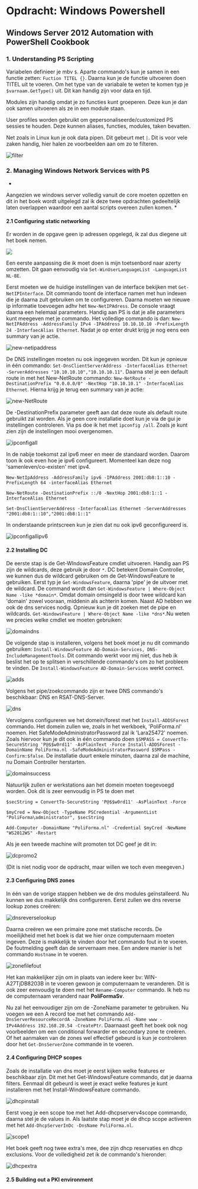 # Opdracht: Windows Powershell #
## Windows Server 2012 Automation with PowerShell Cookbook ##
### 1. Understanding PS Scripting ###
Variabelen definieer je mbv `$`. Aparte commando's kun je samen in een functie zetten: `Fuction TITEL {}`. Daarna kun je de functie uitvoeren doen TITEL uit te voeren. Om het type van de variabale te weten te komen typ je `$varnaam.GetType()` uit. Dit kan handig zijn voor data en tijd. 

Modules zijn handig omdat je zo functies kunt groeperen. Deze kun je dan ook samen uitvoeren als ze in een module staan. 

User profiles worden gebruikt om gepersonaliseerde/customized PS sessies te houden. Deze kunnen aliases, functies, modules, taken bevatten.

Net zoals in Linux kun je ook data pipen. Dit gebeurt met `|`. Dit is voor vele zaken handig, hier halen ze voorbeelden aan om zo te filteren. 

![filter](https://github.com/HoGentTIN/ops3-g01/blob/master/deelopdracht02/img/d0f5b297a0d48d8ad70a9a3010fb585a.png?raw=true)

### 2. Managing Windows Network Services with PS ###
*
Aangezien we windows server volledig vanuit de core moeten opzetten en dit in het boek wordt uitgelegd zal ik deze twee opdrachten gedeeltelijk laten overlappen waardoor een aantal scripts overeen zullen komen. *

#### 2.1 Configuring static networking ####
Er worden in de opgave geen ip adressen opgelegd, ik zal dus diegene uit het boek nemen. 

![](https://github.com/HoGentTIN/ops3-g01/blob/master/deelopdracht02/img/42d5c46acb67ef8f10b48a6427a2bb7d.png?raw=true)

Een eerste aanpassing die ik moet doen is mijn toetsenbord naar azerty omzetten. Dit gaan eenvoudig via `Set-WinUserLanguageList -LanguageList NL-BE`.

Eerst moeten we de huidige instellingen van de interface bekijken met `Get-NetIPInterface`. Dit commando toont de interface namen met hun indexen die je daarna zult gebruiken om te configureren. Daarna moeten we nieuwe ip informatie toevoegen adhv het `New-NetIPAdress`. De console vraagt daarna een helemaal parameters. Handig aan PS is dat je alle parameters kunt meegeven met je commando. Het volledige commando is dan: `New-NetIPAddress -AddressFamily IPv4 -IPAddress 10.10.10.10 -PrefixLength 24 -InterfaecAlias Ethernet`. Nadat je op enter drukt krijg je nog eens een summary van je actie. 

![new-netipaddress](https://github.com/HoGentTIN/ops3-g01/blob/master/deelopdracht02/img/new-netipaddress.png?raw=true)

De DNS instellingen moeten nu ook ingegeven worden. Dit kun je opnieuw in één commando: `Set-DnsClientServerAddress -InterfaceAlias Ethernet -ServerAddresses "10.10.10.10","10.10.10.11"`. 
Daarna stel je een default route in met het New-NetRoute commando: `New-NetRoute -DestinationPrefix "0.0.0.0/0" -NextHop "10.10.10.1" -InterfaceAlias Ethernet`. Hierna krijg je terug een summary van je actie: 

![new-NetRoute](https://github.com/HoGentTIN/ops3-g01/blob/master/deelopdracht02/img/new-netroute.png?raw=true)

De -DestinationPrefix parameter geeft aan dat deze route als default route gebruikt zal worden. Als je geen core installatie doet kun je via de gui je instellingen controleren. Via ps doe ik het met `ipconfig /all`. Zoals je kunt zien zijn de instellingen mooi overgenomen. 

![ipconfigall](https://github.com/HoGentTIN/ops3-g01/blob/master/deelopdracht02/img/ipconfigall.png?raw=true)

In de nabije toekomst zal ipv6 meer en meer de standaard worden. Daarom toon ik ook even hoe je ipv6 configureert. Momenteel kan deze nog 'samenleven/co-existen' met ipv4. 

`New-NetIpAddress -AddressFamily ipv6 -IPAddress 2001:db8:1::10 -PrefixLength 64 -interfaceAlias Ethernet`

`New-NetRoute -DestinationPrefix ::/0 -NextHop 2001:db8:1::1 -InterfaceAlias Ethernet`

`Set-DnsClientServerAddress -InterfaceAlias Ethernet -ServerAddresses "2001:db8:1::10","2001:db8:1::1"`

In onderstaande printscreen kun je zien dat nu ook ipv6 geconfigureerd is. 

![ipconfigallipv6](https://github.com/HoGentTIN/ops3-g01/blob/master/deelopdracht02/img/ipconfigallipv6.png?raw=true)

#### 2.2 Installing DC ####
De eerste stap is de Get-WIndowsFeature cmdlet uitvoeren. Handig aan PS zijn de wildcards, deze gebruik je door `*`. DC betekent Domain Controller, we kunnen dus de wildcard gebruiken om de Get-WindowsFeature te gebruiken. Eerst typ je `Get-WindowsFeature`, daarna 'pipe' je de uitvoer met de wildcard. De command wordt dan `Get-WindowsFeature | Where-Object Name -like *domain*`. Omdat domain omsingeld is door twee wildcard kan 'domain' zowel vooraan, middenin als achterin komen. Naast AD hebben we ook de dns services nodig. Opnieuw kun je dit zoeken met de pipe en wildcards. `Get-WindowsFeature | Where-Object Name -like *dns*`.Nu weten we precies welke cmdlet we moeten gebruiken: 

![domaindns](https://github.com/HoGentTIN/ops3-g01/blob/master/deelopdracht02/img/domaindns.png?raw=true)

De volgende stap is installeren, volgens het boek moet je nu dit commando gebruiken: `Install-WindowsFeature AD-Domain-Services, DNS-IncludeManagementTools`. Dit commando werkt voor mij niet, dus heb ik beslist het op te splitsen in verschillende commando's om zo het probleem te vinden. De `Install-WindowsFeature AD-Domain-Services` werkt correct. 

![adds](https://github.com/HoGentTIN/ops3-g01/blob/master/deelopdracht02/img/ADDS.png?raw=true)

Volgens het pipe/zoekcommando zijn er twee DNS commando's beschikbaar: DNS en RSAT-DNS-Server.

![dns](https://github.com/HoGentTIN/ops3-g01/blob/master/deelopdracht02/img/dns.png?raw=true)

Vervolgens configureren we het domein/forest met het `Install-ADDSForest` commando. Het domein zullen we, zoals in het werkboek, 'PoliForma.nl' noemen. Het SafeModeAdministratorPassword zal ik 'Lara25472' noemen. Zoals hiervoor kun je dit ook in één commando doen `$SMPASS = ConvertTo-SecureString 'P@$$w0rd11' -AsPlainText -Force Install-ADDSForest -DomainName PoliForma.nl -SafeModeAdministratorPassword $SMPass -Confirm:$false`. De installatie duurt enkele minuten, daarna zal de machine, nu Domain Controller herstarten. 

![domainsuccess](https://github.com/HoGentTIN/ops3-g01/blob/master/deelopdracht02/img/domainsuccess.png?raw=true)

Natuurlijk zullen er werkstations aan het domein moeten toegevoegd worden. Ook dit is zeer eenvoudig in PS te doen met 

`$secString = ConvertTo-SecureString 'P@$$w0rd11' -AsPlainText -Force`

`$myCred = New-Object -TypeName PSCredential -ArgumentList "PoliForma\administrator", $secString`

`Add-Computer -DomainName "PoliForma.nl" -Credential $myCred -NewName "WS2012WS" -Restart`

Als je een tweede machine wilt promoten tot DC geef je dit in: 

![dcpromo2](https://github.com/HoGentTIN/ops3-g01/blob/master/deelopdracht02/img/dc2promo.png?raw=true)

(Dit is niet nodig voor de opdracht, maar willen we toch even meegeven.)

#### 2.3 Configuring DNS zones ####

In één van de vorige stappen hebben we de dns modules geïnstalleerd. Nu kunnen we dus makkelijk dns configureren. Eerst zullen we dns reverse lookup zones creëren: 

![dnsreverselookup](https://github.com/HoGentTIN/ops3-g01/blob/master/deelopdracht02/img/dnsreverselookup.png?raw=true)

Daarna creëren we een primaire zone met statische records. De moeilijkheid met het boek is dat we hier onze computernaam moeten ingeven. Deze is makkelijk te vinden door het commando fout in te voeren. De foutmelding geeft dan de servernaam mee. Een andere manier is het commando `Hostname` in te voeren.

![zonefilefout](https://github.com/HoGentTIN/ops3-g01/blob/master/deelopdracht02/img/zonefilefout.png?raw=true)

Het kan makkelijker zijn om in plaats van iedere keer bv: WIN-A27TjDB8203B in te voeren gewoon je computernaam te veranderen. Dit is ook zeer eenvoudig te doen met het `Rename-Computer` commando. Ik heb nu de computernaam veranderd naar **PoliFormaSv**.

Nu zal het eenvoudiger zijn om de -ZoneName parameter te gebruiken. Nu voegen we een A record toe met het commando `Add-DnsServerResourceRecordA -ZoneName PoliForma.nl -Name www - IPv4Address 192.168.20.54 -CreatePtr`. Daarnaast geeft het boek ook nog voorbeelden om een conditional forwarder en secondary zone te creëren. Of het aanmaken van de zones wel effectief gebeurd is kun je controleren door het `Get-DnsServerZone` commande in te voeren. 

#### 2.4 Configuring DHCP scopes ####

Zoals de installatie van dns moet je eerst kijken welke features er beschikbaar zijn. Dit met het Get-WindowsFeature commando, dat je daarna filters. Eenmaal dit gebeurd is weet je exact welke features je kunt installeren met het Install-WindowsFeature commando.

![dhcpinstall](https://github.com/HoGentTIN/ops3-g01/blob/master/deelopdracht02/img/dhcpinstall.png?raw=true)

Eerst voeg je een scope toe met het Add-dhcpserverv4scope commando, daarna stel je de values in. Als laatste stap moet je de dhcp scope activeren met het `Add-DhcpServerInDc -DnsName PoliForma.nl`. 

![scope1](https://github.com/HoGentTIN/ops3-g01/blob/master/deelopdracht02/img/scope1.png?raw=true)

Het boek geeft nog twee extra's mee, dee zijn dhcp reservaties en dhcp exclusions. Voor de volledigheid zet ik de commando's hieronder:

![dhcpextra]()

#### 2.5 Building out a PKI environment ####